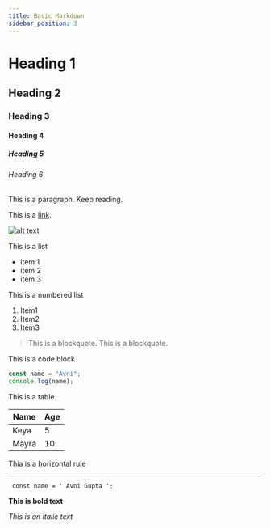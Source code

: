 ```yaml
---
title: Basic Markdown
sidebar_position: 3
---
```


# Heading 1

## Heading 2

### Heading 3

#### Heading 4

##### Heading 5

###### Heading 6

This is a paragraph.  Keep reading.

This is a [link](https://www.google.com).

![alt text](https://picsum.photos/600/400)

This is a list

- item 1
- item 2
- item 3

This is a numbered list

1. Item1
2. Item2
3. Item3

> This is a blockquote.
> This is a blockquote.

This is a code block

```js
const name = "Avni";
console.log(name);
```
This is a table

| Name     | Age |
| -------- | --- |
| Keya     | 5   |
| Mayra    | 10  |

Thia is a horizontal rule

---

` const name = ' Avni Gupta ';`

**This is bold text**

_This is an italic text_
